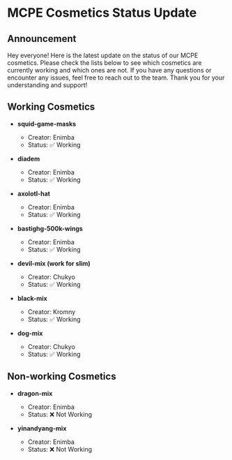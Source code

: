 # MCPE Cosmetics Status Update

## Announcement
Hey everyone! Here is the latest update on the status of our MCPE cosmetics. Please check the lists below to see which cosmetics are currently working and which ones are not. If you have any questions or encounter any issues, feel free to reach out to the team. Thank you for your understanding and support!

## Working Cosmetics
- **squid-game-masks**
  - Creator: Enimba
  - Status: :white_check_mark: Working

- **diadem**
  - Creator: Enimba
  - Status: :white_check_mark: Working

- **axolotl-hat**
  - Creator: Enimba
  - Status: :white_check_mark: Working

- **bastighg-500k-wings**
  - Creator: Enimba
  - Status: :white_check_mark: Working

- **devil-mix (work for slim)**
  - Creator: Chukyo
  - Status: :white_check_mark: Working

- **black-mix**
  - Creator: Kromny
  - Status: :white_check_mark: Working

- **dog-mix**
  - Creator: Chukyo
  - Status: :white_check_mark: Working

## Non-working Cosmetics
- **dragon-mix**
  - Creator: Enimba
  - Status: :x: Not Working

- **yinandyang-mix**
  - Creator: Enimba
  - Status: :x: Not Working
